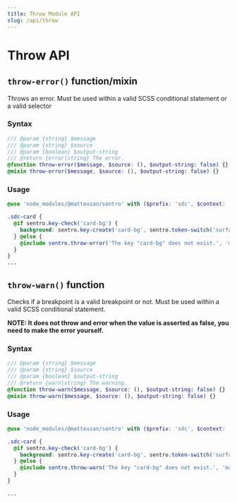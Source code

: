 ```yaml
---
title: Throw Module API
slug: /api/throw
---
```


# Throw API

## `throw-error()` function/mixin

Throws an error. Must be used within a valid SCSS conditional statement or a valid selector

### Syntax

```scss
/// @param {string} $message
/// @param {string} $source
/// @param {boolean} $output-string
/// @return {error|string} The error.
@function throw-error($message, $source: (), $output-string: false) {}
@mixin throw-error($message, $source: (), $output-string: false) {}
```

### Usage

```scss
@use 'node_modules/@matteusan/sentro' with ($prefix: 'sdc', $context: 'theme');

.sdc-card {
  @if sentro.key-check('card-bg') {
    background: sentro.key-create('card-bg', sentro.token-switch('surface-light'));
  } @else {
    @include sentro.throw-error('The key "card-bg" does not exist.', 'main.scss');
  }
}
...
```

## `throw-warn()` function

Checks if a breakpoint is a valid breakpoint or not. Must be used within a valid SCSS conditional statement.

**NOTE: It does not throw and error when the value is asserted as false, you need to make the error yourself.**

### Syntax

```scss
/// @param {string} $message
/// @param {string} $source
/// @param {boolean} $output-string
/// @return {warn|string} The warning.
@function throw-warn($message, $source: (), $output-string: false) {}
@mixin throw-warn($message, $source: (), $output-string: false) {}
```

### Usage

```scss
@use 'node_modules/@matteusan/sentro' with ($prefix: 'sdc', $context: 'theme');

.sdc-card {
  @if sentro.key-check('card-bg') {
    background: sentro.key-create('card-bg', sentro.token-switch('surface-light'));
  } @else {
    @include sentro.throw-warn('The key "card-bg" does not exist.', 'main.scss');
  }
}

...
```